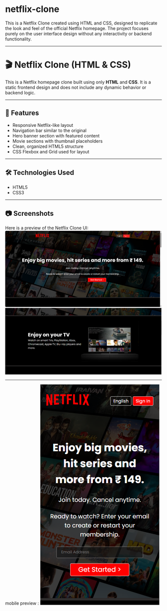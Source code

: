 # netflix-clone
This is a Netflix Clone created using HTML and CSS, designed to replicate the look and feel of the official Netflix homepage. The project focuses purely on the user interface design without any interactivity or backend functionality.

---

# 🎬 Netflix Clone (HTML & CSS)

This is a Netflix homepage clone built using only **HTML** and **CSS**. It is a static frontend design and does not include any dynamic behavior or backend logic.

---

## 🚀 Features

- Responsive Netflix-like layout
- Navigation bar similar to the original
- Hero banner section with featured content
- Movie sections with thumbnail placeholders
- Clean, organized HTML5 structure
- CSS Flexbox and Grid used for layout

---

## 🛠️ Technologies Used

- HTML5  
- CSS3  

---

## 📷 Screenshots
Here is a preview of the Netflix Clone UI:
![Netflix Clone Screenshot](./Screenshot1.png)
![Netflix Clone Screenshot](./Screenshot2.png)

---

mobile preview :
![Netflix Clone Screenshot](./Screenshot3.png)
